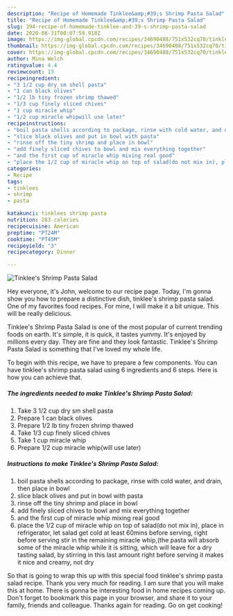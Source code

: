 ```yaml
---
description: "Recipe of Homemade Tinklee&amp;#39;s Shrimp Pasta Salad"
title: "Recipe of Homemade Tinklee&amp;#39;s Shrimp Pasta Salad"
slug: 394-recipe-of-homemade-tinklee-and-39-s-shrimp-pasta-salad
date: 2020-08-31T00:07:59.910Z
image: https://img-global.cpcdn.com/recipes/34690488/751x532cq70/tinklees-shrimp-pasta-salad-recipe-main-photo.jpg
thumbnail: https://img-global.cpcdn.com/recipes/34690488/751x532cq70/tinklees-shrimp-pasta-salad-recipe-main-photo.jpg
cover: https://img-global.cpcdn.com/recipes/34690488/751x532cq70/tinklees-shrimp-pasta-salad-recipe-main-photo.jpg
author: Mina Welch
ratingvalue: 4.4
reviewcount: 13
recipeingredient:
- "3 1/2 cup dry sm shell pasta"
- "1 can black olives"
- "1/2 lb tiny frozen shrimp thawed"
- "1/3 cup finely sliced chives"
- "1 cup miracle whip"
- "1/2 cup miracle whipwill use later"
recipeinstructions:
- "boil pasta shells according to package, rinse with cold water, and drain, then place in bowl"
- "slice black olives and put in bowl with pasta"
- "rinse off the tiny shrimp and place in bowl"
- "add finely sliced chives to bowl and mix everything together"
- "and the first cup of miracle whip mixing real good"
- "place the 1/2 cup of miracle whip on top of salad(do not mix in), place in refrigerator, let salad get cold at least 60mins before serving, right before serving stir in the remaining miracle whip,(the pasta will absorb some of the miracle whip while it is sitting, which will leave for a dry tasting salad, by stirring in this last amount right before serving it makes it nice and creamy, not dry"
categories:
- Recipe
tags:
- tinklees
- shrimp
- pasta

katakunci: tinklees shrimp pasta 
nutrition: 283 calories
recipecuisine: American
preptime: "PT24M"
cooktime: "PT45M"
recipeyield: "3"
recipecategory: Dinner

---
```



![Tinklee&#39;s Shrimp Pasta Salad](https://img-global.cpcdn.com/recipes/34690488/751x532cq70/tinklees-shrimp-pasta-salad-recipe-main-photo.jpg)

Hey everyone, it's John, welcome to our recipe page. Today, I'm gonna show you how to prepare a distinctive dish, tinklee&#39;s shrimp pasta salad. One of my favorites food recipes. For mine, I will make it a bit unique. This will be really delicious.

Tinklee&#39;s Shrimp Pasta Salad is one of the most popular of current trending foods on earth. It's simple, it is quick, it tastes yummy. It's enjoyed by millions every day. They are fine and they look fantastic. Tinklee&#39;s Shrimp Pasta Salad is something that I've loved my whole life.




To begin with this recipe, we have to prepare a few components. You can have tinklee&#39;s shrimp pasta salad using 6 ingredients and 6 steps. Here is how you can achieve that.

<!--inarticleads1-->

##### The ingredients needed to make Tinklee&#39;s Shrimp Pasta Salad:

1. Take 3 1/2 cup dry sm shell pasta
1. Prepare 1 can black olives
1. Prepare 1/2 lb tiny frozen shrimp thawed
1. Take 1/3 cup finely sliced chives
1. Take 1 cup miracle whip
1. Prepare 1/2 cup miracle whip(will use later)




<!--inarticleads2-->

##### Instructions to make Tinklee&#39;s Shrimp Pasta Salad:

1. boil pasta shells according to package, rinse with cold water, and drain, then place in bowl
1. slice black olives and put in bowl with pasta
1. rinse off the tiny shrimp and place in bowl
1. add finely sliced chives to bowl and mix everything together
1. and the first cup of miracle whip mixing real good
1. place the 1/2 cup of miracle whip on top of salad(do not mix in), place in refrigerator, let salad get cold at least 60mins before serving, right before serving stir in the remaining miracle whip,(the pasta will absorb some of the miracle whip while it is sitting, which will leave for a dry tasting salad, by stirring in this last amount right before serving it makes it nice and creamy, not dry




So that is going to wrap this up with this special food tinklee&#39;s shrimp pasta salad recipe. Thank you very much for reading. I am sure that you will make this at home. There is gonna be interesting food in home recipes coming up. Don't forget to bookmark this page in your browser, and share it to your family, friends and colleague. Thanks again for reading. Go on get cooking!

